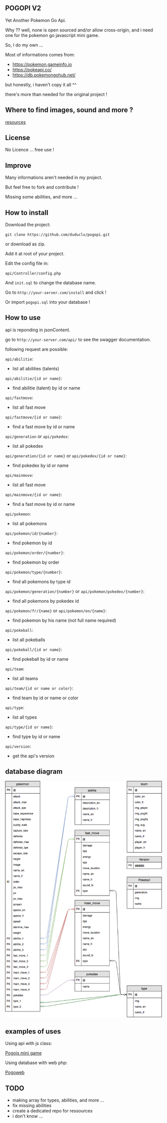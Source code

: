 ## POGOPI V2

Yet Another Pokemon Go Api.

Why ??
well, none is open sourced and/or allow cross-origin, and i need one for
the pokemon go javascript mini game.

So, I do my own ...

Most of informations comes from:
- https://pokemon.gameinfo.io
- https://pokeapi.co/
- https://db.pokemongohub.net/

but honestly, i haven't copy it all ^^

there's more than needed for the original project !

## Where to find images, sound and more ?

[resources](https://drive.google.com/open?id=1yUNuqhACrMinaOeew9dz4uegWW-sYgwg)

## License

No Licence ... free use !

## Improve

Many informations aren't needed in my project.

But feel free to fork and contribute !

Missing some abilities, and more ...

## How to install

Download the project:

`git clone https://github.com/duduclx/pogopi.git`

or download as zip.

Add it at root of your project.

Edit the config file in:
 
 `api/Controller/config.php`
 
And `init.sql` to change the database name. 
 
Go to `http://your-server.com/install`
and click !

Or import `pogopi.sql` into your database !


## How to use

api is reponding in jsonContent.

go to `http://your-server.com/api/`
to see the swagger documentation.

following request are possible:

`api/abilitie`:
- list all abilities (talents)

`api/abilitie/{id or name}`:
- find abilitie (talent) by id or name

`api/fastmove`:
- list all fast move
 
`api/fastmove/{id or name}`:
- find a fast move by id or name

`api/generation` or `api/pokedex`:
- list all pokedex
 
`api/generation/{id or name}` or `api/pokedex/{id or name}`:
- find pokedex by id or name
 
`api/mainmove`:
- list all fast move
  
`api/mainmove/{id or name}`:
- find a fast move by id or name
 
`api/pokemon`:
- list all pokemons
  
`api/pokemon/id/{number}`:
- find pokemon by id
   
`api/pokemon/order/{number}`:
- find pokemon by order
 
`api/pokemon/type/{number}`:
- find all pokemons by type id
 
`api/pokemon/generation/{number}` or `api/pokemon/pokedex/{number}`:
- find all pokemons by pokedex id
 
`api/pokemon/fr/{name}` or `api/pokemon/en/{name}`:
- find pokemon by his name (not full name required)

`api/pokeball`:
- list all pokeballs
 
`api/pokeball/{id or name}`:
- find pokeball by id or name
 
`api/team`:
- list all teams
 
`api/team/{id or name or color}`:
- find team by id or name or color
 
`api/type`:
- list all types

`api/type/{id or name}`:
- find type by id or name

`api/version`:
- get the api's version
 
## database diagram

![database](api/docs/Database_Diagram.png)
 
## examples of uses

Using api with js class:

[Pogojs mini game](https://github.com/duduclx/pogojs)

Using database with web php:

[Pogoweb](https://github.com/duduclx/pogoweb)

## TODO
 
 - making array for types, abilities, and more ...
 - fix missing abilities
 - create a dedicated repo for ressources
 - i don't know ...
